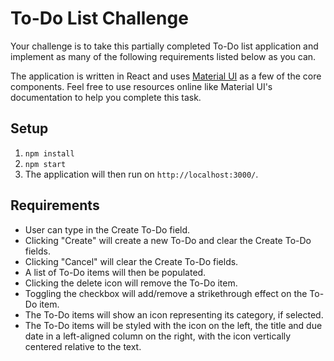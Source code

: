 # To-Do List Challenge

Your challenge is to take this partially completed To-Do list application and implement as many of the following requirements listed below as you can.

The application is written in React and uses [Material UI](https://mui.com/material-ui/getting-started/overview/) as a few of the core components. Feel free to use resources online like Material UI's documentation to help you complete this task.

## Setup

1. `npm install`
2. `npm start`
3. The application will then run on `http://localhost:3000/`.

## Requirements
- User can type in the Create To-Do field.
- Clicking "Create" will create a new To-Do and clear the Create To-Do fields.
- Clicking "Cancel" will clear the Create To-Do fields.
- A list of To-Do items will then be populated.
- Clicking the delete icon will remove the To-Do item.
- Toggling the checkbox will add/remove a strikethrough effect on the To-Do item.
- The To-Do items will show an icon representing its category, if selected.
- The To-Do items will be styled with the icon on the left, the title and due date in a left-aligned column on the right, with the icon vertically centered relative to the text.

